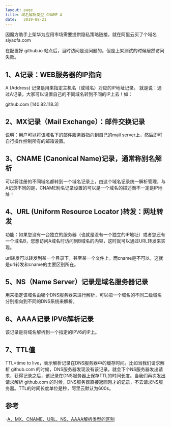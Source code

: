 ```yaml
---
layout: page
title: 域名解析类型 CNAME A
date:   2019-08-21
---
```


因魔方助手上架华为应用市场需要提供隐私策略链接，就在阿里云买了个域名 siyaofa.com

在配置好 github.io 站点后，当时访问是没问题的。但是上架测试的时候居然访问失败。


## 1、A记录：WEB服务器的IP指向

A (Address) 记录是用来指定主机名（或域名）对应的IP地址记录。 
就是说：通过A记录，大家可以设置自己的不同域名转到不同的IP上去！如：

github.com [140.82.118.3]

## 2、MX记录（Mail Exchange）：邮件交换记录

说明：用户可以将该域名下的邮件服务器指向到自己的mail server上，然后即可自行操作控制所有的邮箱设置。

## 3、CNAME (Canonical Name)记录，通常称别名解析

可以将注册的不同域名都转到一个域名记录上，由这个域名记录统一解析管理，与A记录不同的是，CNAME别名记录设置的可以是一个域名的描述而不一定是IP地址！ 

## 4、URL (Uniform Resource Locator )转发：网址转发

功能：如果您没有一台独立的服务器（也就是没有一个独立的IP地址）或者您还有一个域名B，您想访问A域名时访问到B域名的内容，这时就可以通过URL转发来实现。

url转发可以转发到某一个目录下，甚至某一个文件上。而cname是不可以，这就是url转发和cname的主要区别所在。

## 5、NS（Name Server）记录是域名服务器记录

用来指定该域名由哪个DNS服务器来进行解析，可以把一个域名的不同二级域名分别指向到不同的DNS系统来解析。

## 6、AAAA记录 IPV6解析记录

该记录是将域名解析到一个指定的IPV6的IP上。

## 7、TTL值

TTL=time to live，表示解析记录在DNS服务器中的缓存时间。比如当我们请求解析 github.com 的时候，DNS服务器发现没有该记录，就会下个NS服务器发出请求，获得记录之后，该记录在DNS服务器上保存TTL的时间长度。当我们再次发出请求解析 github.com 的时候，DNS服务器直接返回刚才的记录，不去请求NS服务器。TTL的时间长度单位是秒，阿里云默认为600s。

## 参考

-[A、MX、CNAME、URL、NS、AAAA解析类型的区别](https://www.dns.la/support/art_328.aspx)